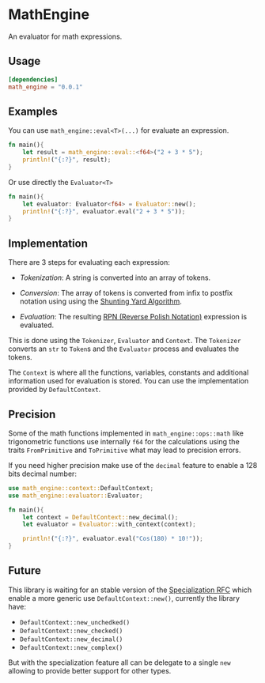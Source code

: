 # MathEngine
An evaluator for math expressions.

## Usage
```toml
[dependencies]
math_engine = "0.0.1"
```

## Examples
You can use `math_engine::eval<T>(...)` for evaluate an expression.
```rust
fn main(){
    let result = math_engine::eval::<f64>("2 + 3 * 5");
    println!("{:?}", result);
}
```

Or use directly the `Evaluator<T>`
```rust
fn main(){
    let evaluator: Evaluator<f64> = Evaluator::new();
    println!("{:?}", evaluator.eval("2 + 3 * 5"));
}
```

## Implementation
There are 3 steps for evaluating each expression:
- *Tokenization*: A string is converted into an array of tokens.

- *Conversion*: The array of tokens is converted from infix to postfix notation using
using the [Shunting Yard Algorithm](https://en.wikipedia.org/wiki/Shunting-yard_algorithm).

- *Evaluation*: The resulting [RPN (Reverse Polish Notation)](https://en.wikipedia.org/wiki/Reverse_Polish_notation)
expression is evaluated.

This is done using the `Tokenizer`, `Evaluator` and `Context`. The `Tokenizer` converts an `str` to `Token`s
and the `Evaluator` process and evaluates the tokens.

The `Context` is where all the functions, variables, constants and additional information used for evaluation
is stored. You can use the implementation provided by `DefaultContext`.

## Precision
Some of the math functions implemented in `math_engine::ops::math` like trigonometric functions
use internally `f64` for the calculations using the traits `FromPrimitive` and `ToPrimitive`
what may lead to precision errors.

If you need higher precision make use of the `decimal` feature to enable a
128 bits decimal number:

```rust
use math_engine::context::DefaultContext;
use math_engine::evaluator::Evaluator;

fn main(){
    let context = DefaultContext::new_decimal();
    let evaluator = Evaluator::with_context(context);

    println!("{:?}", evaluator.eval("Cos(180) * 10!"));
}
```

## Future
This library is waiting for an stable version of the [Specialization RFC](https://github.com/rust-lang/rfcs/blob/master/text/1210-impl-specialization.md)
which enable a more generic use `DefaultContext::new()`, currently the library
have:

- `DefaultContext::new_unchedked()`
- `DefaultContext::new_checked()`
- `DefaultContext::new_decimal()`
- `DefaultContext::new_complex()`

But with the specialization feature all can be delegate to a single `new` allowing
to provide better support for other types.